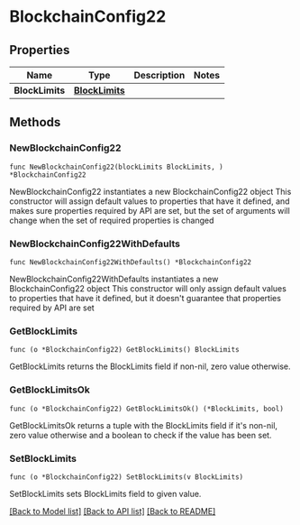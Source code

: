 # BlockchainConfig22

## Properties

Name | Type | Description | Notes
------------ | ------------- | ------------- | -------------
**BlockLimits** | [**BlockLimits**](BlockLimits.md) |  | 

## Methods

### NewBlockchainConfig22

`func NewBlockchainConfig22(blockLimits BlockLimits, ) *BlockchainConfig22`

NewBlockchainConfig22 instantiates a new BlockchainConfig22 object
This constructor will assign default values to properties that have it defined,
and makes sure properties required by API are set, but the set of arguments
will change when the set of required properties is changed

### NewBlockchainConfig22WithDefaults

`func NewBlockchainConfig22WithDefaults() *BlockchainConfig22`

NewBlockchainConfig22WithDefaults instantiates a new BlockchainConfig22 object
This constructor will only assign default values to properties that have it defined,
but it doesn't guarantee that properties required by API are set

### GetBlockLimits

`func (o *BlockchainConfig22) GetBlockLimits() BlockLimits`

GetBlockLimits returns the BlockLimits field if non-nil, zero value otherwise.

### GetBlockLimitsOk

`func (o *BlockchainConfig22) GetBlockLimitsOk() (*BlockLimits, bool)`

GetBlockLimitsOk returns a tuple with the BlockLimits field if it's non-nil, zero value otherwise
and a boolean to check if the value has been set.

### SetBlockLimits

`func (o *BlockchainConfig22) SetBlockLimits(v BlockLimits)`

SetBlockLimits sets BlockLimits field to given value.



[[Back to Model list]](../README.md#documentation-for-models) [[Back to API list]](../README.md#documentation-for-api-endpoints) [[Back to README]](../README.md)


